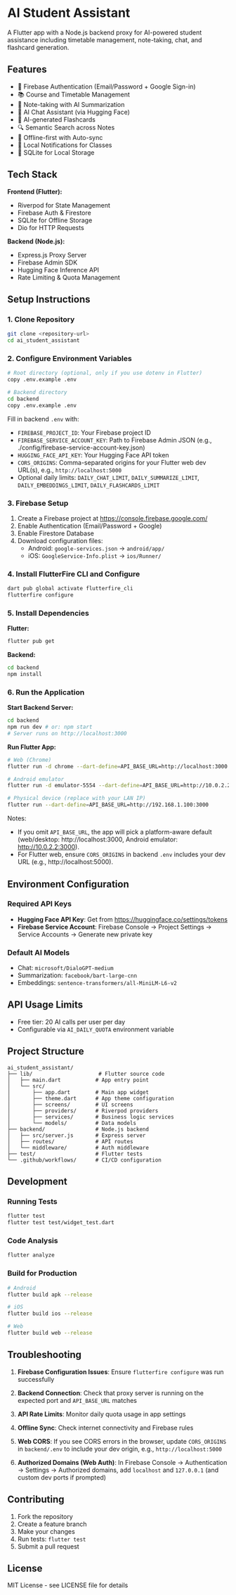 # AI Student Assistant

A Flutter app with a Node.js backend proxy for AI-powered student assistance including timetable management, note-taking, chat, and flashcard generation.

## Features

- 🔐 Firebase Authentication (Email/Password + Google Sign-in)
- 📚 Course and Timetable Management
- 📝 Note-taking with AI Summarization
- 🤖 AI Chat Assistant (via Hugging Face)
- 🎯 AI-generated Flashcards
- 🔍 Semantic Search across Notes
- 📱 Offline-first with Auto-sync
- 🔔 Local Notifications for Classes
- 💾 SQLite for Local Storage

## Tech Stack

**Frontend (Flutter):**
- Riverpod for State Management
- Firebase Auth & Firestore
- SQLite for Offline Storage
- Dio for HTTP Requests

**Backend (Node.js):**
- Express.js Proxy Server
- Firebase Admin SDK
- Hugging Face Inference API
- Rate Limiting & Quota Management

## Setup Instructions

### 1. Clone Repository
```bash
git clone <repository-url>
cd ai_student_assistant
```

### 2. Configure Environment Variables
```bash
# Root directory (optional, only if you use dotenv in Flutter)
copy .env.example .env

# Backend directory
cd backend
copy .env.example .env
```

Fill in backend `.env` with:
- `FIREBASE_PROJECT_ID`: Your Firebase project ID
- `FIREBASE_SERVICE_ACCOUNT_KEY`: Path to Firebase Admin JSON (e.g., ./config/firebase-service-account-key.json)
- `HUGGING_FACE_API_KEY`: Your Hugging Face API token
- `CORS_ORIGINS`: Comma-separated origins for your Flutter web dev URL(s), e.g., `http://localhost:5000`
- Optional daily limits: `DAILY_CHAT_LIMIT`, `DAILY_SUMMARIZE_LIMIT`, `DAILY_EMBEDDINGS_LIMIT`, `DAILY_FLASHCARDS_LIMIT`

### 3. Firebase Setup
1. Create a Firebase project at https://console.firebase.google.com/
2. Enable Authentication (Email/Password + Google)
3. Enable Firestore Database
4. Download configuration files:
   - Android: `google-services.json` → `android/app/`
   - iOS: `GoogleService-Info.plist` → `ios/Runner/`

### 4. Install FlutterFire CLI and Configure
```bash
dart pub global activate flutterfire_cli
flutterfire configure
```

### 5. Install Dependencies

**Flutter:**
```bash
flutter pub get
```

**Backend:**
```bash
cd backend
npm install
```

### 6. Run the Application

**Start Backend Server:**
```bash
cd backend
npm run dev # or: npm start
# Server runs on http://localhost:3000
```

**Run Flutter App:**
```bash
# Web (Chrome)
flutter run -d chrome --dart-define=API_BASE_URL=http://localhost:3000

# Android emulator
flutter run -d emulator-5554 --dart-define=API_BASE_URL=http://10.0.2.2:3000

# Physical device (replace with your LAN IP)
flutter run --dart-define=API_BASE_URL=http://192.168.1.100:3000
```

Notes:
- If you omit `API_BASE_URL`, the app will pick a platform-aware default (web/desktop: http://localhost:3000, Android emulator: http://10.0.2.2:3000).
- For Flutter web, ensure `CORS_ORIGINS` in backend `.env` includes your dev URL (e.g., http://localhost:5000).

## Environment Configuration

### Required API Keys
- **Hugging Face API Key**: Get from https://huggingface.co/settings/tokens
- **Firebase Service Account**: Firebase Console → Project Settings → Service Accounts → Generate new private key

### Default AI Models
- Chat: `microsoft/DialoGPT-medium`
- Summarization: `facebook/bart-large-cnn`
- Embeddings: `sentence-transformers/all-MiniLM-L6-v2`

## API Usage Limits
- Free tier: 20 AI calls per user per day
- Configurable via `AI_DAILY_QUOTA` environment variable

## Project Structure
```
ai_student_assistant/
├── lib/                     # Flutter source code
│   ├── main.dart           # App entry point
│   └── src/
│       ├── app.dart        # Main app widget
│       ├── theme.dart      # App theme configuration
│       ├── screens/        # UI screens
│       ├── providers/      # Riverpod providers
│       ├── services/       # Business logic services
│       └── models/         # Data models
├── backend/                # Node.js backend
│   ├── src/server.js       # Express server
│   ├── routes/             # API routes
│   └── middleware/         # Auth middleware
├── test/                   # Flutter tests
└── .github/workflows/      # CI/CD configuration
```

## Development

### Running Tests
```bash
flutter test
flutter test test/widget_test.dart
```

### Code Analysis
```bash
flutter analyze
```

### Build for Production
```bash
# Android
flutter build apk --release

# iOS
flutter build ios --release

# Web
flutter build web --release
```

## Troubleshooting

1. **Firebase Configuration Issues**: Ensure `flutterfire configure` was run successfully
2. **Backend Connection**: Check that proxy server is running on the expected port and `API_BASE_URL` matches
3. **API Rate Limits**: Monitor daily quota usage in app settings
4. **Offline Sync**: Check internet connectivity and Firebase rules

5. **Web CORS**: If you see CORS errors in the browser, update `CORS_ORIGINS` in `backend/.env` to include your dev origin, e.g., `http://localhost:5000`
6. **Authorized Domains (Web Auth)**: In Firebase Console → Authentication → Settings → Authorized domains, add `localhost` and `127.0.0.1` (and custom dev ports if prompted)

## Contributing

1. Fork the repository
2. Create a feature branch
3. Make your changes
4. Run tests: `flutter test`
5. Submit a pull request

## License

MIT License - see LICENSE file for details
